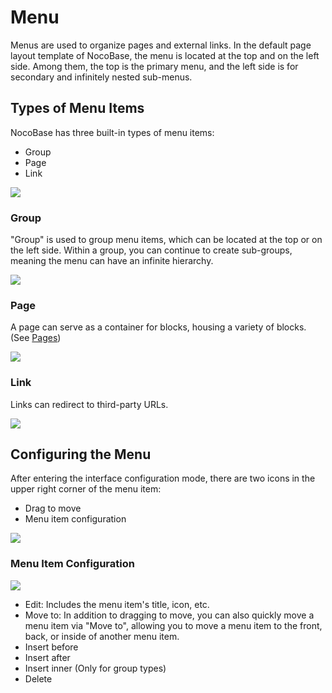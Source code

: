# Menu

Menus are used to organize pages and external links. In the default page layout template of NocoBase, the menu is located at the top and on the left side. Among them, the top is the primary menu, and the left side is for secondary and infinitely nested sub-menus.

## Types of Menu Items

NocoBase has three built-in types of menu items:

- Group
- Page
- Link

![](https://static-docs.nocobase.com/ccf6f42d3cc2677d440f9e33b9488d1c.png)

### Group

"Group" is used to group menu items, which can be located at the top or on the left side. Within a group, you can continue to create sub-groups, meaning the menu can have an infinite hierarchy.

![](https://static-docs.nocobase.com/e59b2088fd68666cd240a26566616a3e.png)

### Page

A page can serve as a container for blocks, housing a variety of blocks. (See [Pages](./pages/index.md))

![](https://static-docs.nocobase.com/4cd259f6b79f6792df72ccc291da2af9.png)

### Link

Links can redirect to third-party URLs.

![](https://static-docs.nocobase.com/80a6e6a875c565425224d9325332a1ad.png)

## Configuring the Menu

After entering the interface configuration mode, there are two icons in the upper right corner of the menu item:

- Drag to move
- Menu item configuration

![](https://static-docs.nocobase.com/963ba10e36d04fd258fea0e996231f68.png)

### Menu Item Configuration

![](https://static-docs.nocobase.com/0a9a05bd88d8bad9d711102a730f351d.png)

- Edit: Includes the menu item's title, icon, etc.
- Move to: In addition to dragging to move, you can also quickly move a menu item via "Move to", allowing you to move a menu item to the front, back, or inside of another menu item.
- Insert before
- Insert after
- Insert inner (Only for group types)
- Delete